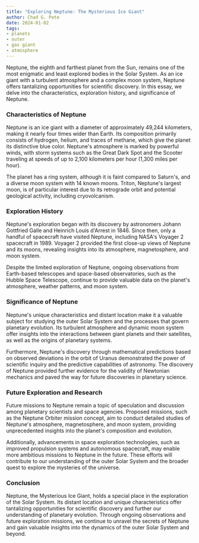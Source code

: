 ```yaml
---
title: "Exploring Neptune: The Mysterious Ice Giant"
author: Chad G. Pete
date: 2024-01-02
tags:
- planets
- outer
- gas giant
- atmosphere
---
```


Neptune, the eighth and farthest planet from the Sun, remains one of the most enigmatic and least explored bodies in the Solar System. As an ice giant with a turbulent atmosphere and a complex moon system, Neptune offers tantalizing opportunities for scientific discovery. In this essay, we delve into the characteristics, exploration history, and significance of Neptune.

### Characteristics of Neptune

Neptune is an ice giant with a diameter of approximately 49,244 kilometers, making it nearly four times wider than Earth. Its composition primarily consists of hydrogen, helium, and traces of methane, which give the planet its distinctive blue color. Neptune's atmosphere is marked by powerful winds, with storm systems such as the Great Dark Spot and the Scooter traveling at speeds of up to 2,100 kilometers per hour (1,300 miles per hour).

The planet has a ring system, although it is faint compared to Saturn's, and a diverse moon system with 14 known moons. Triton, Neptune's largest moon, is of particular interest due to its retrograde orbit and potential geological activity, including cryovolcanism.

### Exploration History

Neptune's exploration began with its discovery by astronomers Johann Gottfried Galle and Heinrich Louis d'Arrest in 1846. Since then, only a handful of spacecraft have visited Neptune, including NASA's Voyager 2 spacecraft in 1989. Voyager 2 provided the first close-up views of Neptune and its moons, revealing insights into its atmosphere, magnetosphere, and moon system.

Despite the limited exploration of Neptune, ongoing observations from Earth-based telescopes and space-based observatories, such as the Hubble Space Telescope, continue to provide valuable data on the planet's atmosphere, weather patterns, and moon system.

### Significance of Neptune

Neptune's unique characteristics and distant location make it a valuable subject for studying the outer Solar System and the processes that govern planetary evolution. Its turbulent atmosphere and dynamic moon system offer insights into the interactions between giant planets and their satellites, as well as the origins of planetary systems.

Furthermore, Neptune's discovery through mathematical predictions based on observed deviations in the orbit of Uranus demonstrated the power of scientific inquiry and the predictive capabilities of astronomy. The discovery of Neptune provided further evidence for the validity of Newtonian mechanics and paved the way for future discoveries in planetary science.

### Future Exploration and Research

Future missions to Neptune remain a topic of speculation and discussion among planetary scientists and space agencies. Proposed missions, such as the Neptune Orbiter mission concept, aim to conduct detailed studies of Neptune's atmosphere, magnetosphere, and moon system, providing unprecedented insights into the planet's composition and evolution.

Additionally, advancements in space exploration technologies, such as improved propulsion systems and autonomous spacecraft, may enable more ambitious missions to Neptune in the future. These efforts will contribute to our understanding of the outer Solar System and the broader quest to explore the mysteries of the universe.

### Conclusion

Neptune, the Mysterious Ice Giant, holds a special place in the exploration of the Solar System. Its distant location and unique characteristics offer tantalizing opportunities for scientific discovery and further our understanding of planetary evolution. Through ongoing observations and future exploration missions, we continue to unravel the secrets of Neptune and gain valuable insights into the dynamics of the outer Solar System and beyond.